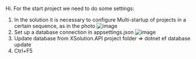Hi. For the start project we need to do some settings:
1. In the solution it is necessary to configure Multi-startup of projects in a certain sequence, as in the photo
   ![image](https://github.com/SergeyStrelchonok/X/assets/145483478/e5453485-d2f5-4fd7-90f6-8b34cd2c6261)
2. Set up a database connection in appsettings.json
   ![image](https://github.com/SergeyStrelchonok/X/assets/145483478/71bcb1f1-5525-4ec2-9a03-1e07f62c09a9)
3. Update database from XSolution.API project folder => dotnet ef database update
4. Ctrl+F5 

